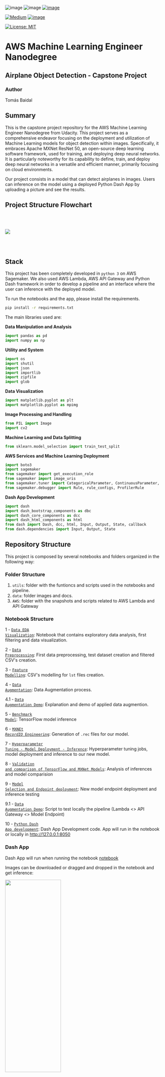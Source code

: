 ![image](https://img.shields.io/badge/Amazon_AWS-FF9900?style=for-the-badge&logo=amazonaws&logoColor=white)
![image](https://img.shields.io/badge/Python-FFD43B?style=for-the-badge&logo=python&logoColor=blue)
[![image](https://img.shields.io/badge/Udacity-grey?style=for-the-badge&logo=udacity&logoColor=#5FCFEE)](https://www.udacity.com/course/aws-machine-learning-engineer-nanodegree--nd189)

[![Medium](https://img.shields.io/badge/Medium-12100E?style=for-the-badge&logo=medium&logoColor=white)](https://medium.com/@tbs89berlin)
[![image](https://img.shields.io/badge/LinkedIn-0077B5?style=for-the-badge&logo=linkedin&logoColor=white)](https://www.linkedin.com/in/tomas-b-s)

[![License: MIT](https://img.shields.io/badge/License-MIT-yellow.svg)](https://opensource.org/licenses/MIT)


# AWS Machine Learning Engineer Nanodegree
## Airplane Object Detection - Capstone Project

### Author
Tomás Baidal

## Summary

This is the capstone project repository for the AWS Machine Learning Engineer Nanodegree from Udacity. This project serves as a comprehensive endeavor focusing on the deployment and utilization of Machine Learning models for object detection within images. Specifically, it embraces Apache MXNet ResNet 50, an open-source deep learning software framework, used for training, and deploying deep neural networks. It is particularly noteworthy for its capability to define, train, and deploy deep neural networks in a versatile and efficient manner, primarily focusing on cloud environments.

Our project consists in a model that can detect airplanes in images. Users can inference on the model using a deployed Python Dash App by uploading a picture and see the results.


## Project Structure Flowchart
<br><br>

![](data/docs/aws-object-detection-flowchart.jpg)

<br><br>

## Stack

This project has been completely developed in <code>python 3</code> on AWS Sagemaker. We also used AWS Lambda, AWS API Gateway and Python Dash framework in order to develop a pipeline and an interface where the user can inference with the deployed model.

To run the notebooks and the app, please install the requirements.
```bash
pip install -r requirements.txt
```

The main libraries used are:


**Data Manipulation and Analysis**
```python
import pandas as pd 
import numpy as np 
```

**Utility and System**
```python
import os         
import shutil     
import json       
import importlib  
import zipfile    
import glob  
```


**Data Visualization**
```python
import matplotlib.pyplot as plt     
import matplotlib.pyplot as mpimg  
```

**Image Processing and Handling**
```python
from PIL import Image
import cv2
```


**Machine Learning and Data Splitting**
```python
from sklearn.model_selection import train_test_split 
```


**AWS Services and Machine Learning Deployment**
```python
import boto3  
import sagemaker
from sagemaker import get_execution_role  
from sagemaker import image_uris 
from sagemaker.tuner import CategoricalParameter, ContinuousParameter, HyperparameterTuner 
from sagemaker.debugger import Rule, rule_configs, ProfilerRule  
```

**Dash App Development**
```python
import dash
import dash_bootstrap_components as dbc
import dash_core_components as dcc
import dash_html_components as html
from dash import Dash, dcc, html, Input, Output, State, callback
from dash.dependencies import Input, Output, State
```


## Repository Structure

This project is composed by several notebooks and folders organized in the following way:

### Folder Structure
 
1. <code>utils</code>: folder with the funtioncs and scripts used in the notebooks and pipeline.
2. <code>data</code>: folder images and docs.
3. <code>AWS</code>: folder with the snapshots and scripts related to AWS Lambda and API Gateway


### Notebook Structure

1 - [<code>Data EDA Visualization</code>](01-data-eda-visualization.ipynb): Notebook that contains exploratory data analysis, first filtering and data visualization.

2 - [<code>Data Preprocessing</code>](02-data-preprocessing.ipynb): First data preprocessing, test dataset creation and filtered CSV's creation.

3 - [<code>Feature Modelling</code>](03-feature-modelling.ipynb): CSV's modelling for <code>lst</code> files creation.

4 - [<code>Data Augmentation</code>](04-data-augmentation.ipynb): Data Augmentation process.

  4.1 - [<code>Data Augmentation Demo</code>](04.1-data_augmentation_playground.ipynb): Explanation and demo of applied data augmention.

5 - [<code>Benchmark Model</code>](05-benchmark-model.ipynb): TensorFlow model inference

6 - [<code>MXNEt *RecordIO* Engineering</code>](06-mxnet-rec-engineering.ipynb): Generation of <code>.rec</code> files for our model.

7 - [<code>Hyperparameter Tuning - Model Deployment - Inference</code>](07-hyperparameter-tuning-model-deployment-inference.ipynb): Hyperparameter tuning jobs, model deployment and inference to our new model.

8 - [<code>Validation and comparison of TensorFlow and MXNet Models</code>](08-validation-results-analysis.ipynb): Analysis of inferences and model comparision

9 - [<code>Model Selection and Endpoint deployment</code>](09-endpoint-deployment-lambda-code.ipynb): New model endpoint deployment and inference testing

  9.1 - [<code>Data Augmentation Demo</code>](AWS/09.1-test-api-endpoint-model.ipynb): Script to test locally the pipeline (Lambda <> API Gateway <> Model Endpoint)

10 - [<code>Python Dash App development</code>](10-python-dash-app-development.ipynb): Dash App Development code. App will run in the notebook or locally in http://127.0.0.1:8050



### Dash App

Dash App will run when running the notebook [notebook](10-python-dash-app-development.ipynb)

Images can be downloaded or dragged and dropped in the notebook and get inference:

<img src="AWS/images/dash1.png" width="60%" height="40%"> <img src="AWS/images/dash2.png" width="50%" height="40%"> 


Dash App will run on <code>http://127.0.0.1:8050/</code>:


<img src="AWS/images/dash3.png" width="60%" height="40%"> <img src="AWS/images/dash4.png" width="50%" height="40%"> 



## IMPORTANT

When creating the <code>RecordIO</code> files it is necessary to run the following commands before in order to use the script [<code>im2rec.py</code>](https://github.com/apache/mxnet/blob/master/tools/im2rec.py).

**The script code is licensed under the Apache License, Version 2.0 [![License](https://img.shields.io/badge/License-Apache_2.0-blue.svg)](https://opensource.org/licenses/Apache-2.0). We are grateful to the authors for making their code available.**

```bash
import distro
if distro.id() == "debian":
    !apt-get update
    !apt-get install ffmpeg libsm6 libxext6 -y

import sys
!{sys.executable} -m pip install opencv-python
!{sys.executable} -m pip install mxnet
```

**It is also important to downgrade the numpy version when running the script as uses a deprecated numpy function**

```bash
numpy==1.23.0
```




### References

Evaluation Metrics:
- https://jonathan-hui.medium.com/map-mean-average-precision-for-object-detection-45c121a31173
- https://www.researchgate.net/figure/mAP-Comparison-results-on-each-network-in-COCO-dataset_tbl6_348825339
- https://towardsdatascience.com/on-object-detection-metrics-with-worked-example-216f173ed31e

Object Detection:
- https://medium.com/visionwizard/object-detection-4bf3edadf07f
- https://jonathan-hui.medium.com/object-detection-series-24d03a12f904
- https://pub.towardsai.net/maximizing-the-impact-of-data-augmentation-effective-techniques-and-best-practices-c4cad9cd16e4

Deployment:
- https://austinlasseter.medium.com/deploying-a-dash-app-with-elastic-beanstalk-console-27a834ebe91d
- https://medium.com/@data.science.enthusiast/invoke-sagemaker-model-endpoint-with-aws-api-gateway-and-lambda-3d0c085dccb8

MXNet:
- https://github.com/apache/mxnet/tree/master
- https://github.com/apache/mxnet/blob/master/tools/im2rec.py



